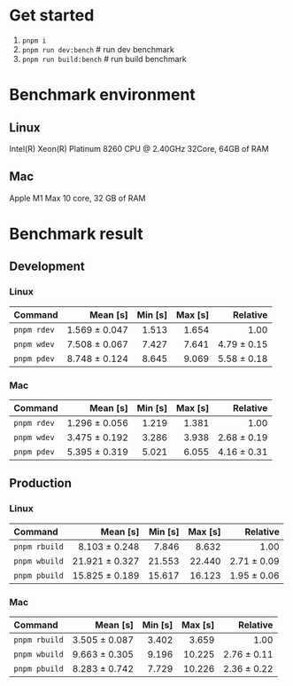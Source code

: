 # Get started
1. `pnpm i`
2. `pnpm run dev:bench` # run dev benchmark
3. `pnpm run build:bench` # run build benchmark

<!---benchStart-->
# Benchmark environment
## Linux
Intel(R) Xeon(R) Platinum 8260 CPU @ 2.40GHz 32Core, 64GB of RAM
## Mac
Apple M1 Max 10 core, 32 GB of RAM

# Benchmark result

## Development 

### Linux 
| Command | Mean [s] | Min [s] | Max [s] | Relative |
|:---|---:|---:|---:|---:|
| `pnpm rdev` | 1.569 ± 0.047 | 1.513 | 1.654 | 1.00 |
| `pnpm wdev` | 7.508 ± 0.067 | 7.427 | 7.641 | 4.79 ± 0.15 |
| `pnpm pdev` | 8.748 ± 0.124 | 8.645 | 9.069 | 5.58 ± 0.18 |


### Mac
| Command | Mean [s] | Min [s] | Max [s] | Relative |
|:---|---:|---:|---:|---:|
| `pnpm rdev` | 1.296 ± 0.056 | 1.219 | 1.381 | 1.00 |
| `pnpm wdev` | 3.475 ± 0.192 | 3.286 | 3.938 | 2.68 ± 0.19 |
| `pnpm pdev` | 5.395 ± 0.319 | 5.021 | 6.055 | 4.16 ± 0.31 |


## Production

### Linux 
| Command | Mean [s] | Min [s] | Max [s] | Relative |
|:---|---:|---:|---:|---:|
| `pnpm rbuild` | 8.103 ± 0.248 | 7.846 | 8.632 | 1.00 |
| `pnpm wbuild` | 21.921 ± 0.327 | 21.553 | 22.440 | 2.71 ± 0.09 |
| `pnpm pbuild` | 15.825 ± 0.189 | 15.617 | 16.123 | 1.95 ± 0.06 |


### Mac
| Command | Mean [s] | Min [s] | Max [s] | Relative |
|:---|---:|---:|---:|---:|
| `pnpm rbuild` | 3.505 ± 0.087 | 3.402 | 3.659 | 1.00 |
| `pnpm wbuild` | 9.663 ± 0.305 | 9.196 | 10.225 | 2.76 ± 0.11 |
| `pnpm pbuild` | 8.283 ± 0.742 | 7.729 | 10.226 | 2.36 ± 0.22 |

<!---benchEnd-->
	